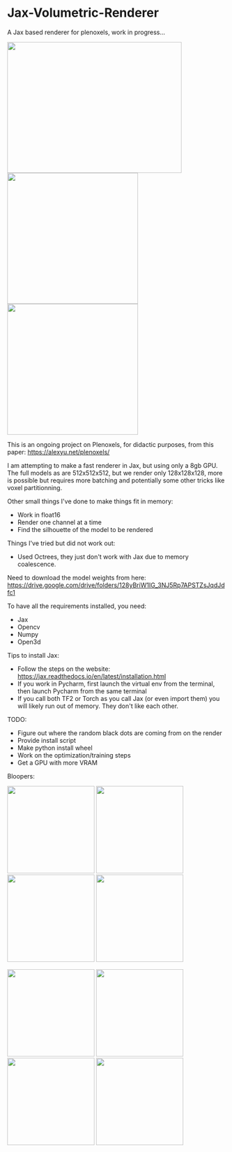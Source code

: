 # Jax-Volumetric-Renderer
A Jax based renderer for plenoxels, work in progress...

<p>
  <img src="https://github.com/szat/Jax-Volumetric-Renderer/assets/5555551/5a6c8778-d64f-4852-8280-39b1cee3e350"
 width="400" height="300" />
  <img src="https://github.com/szat/Jax-Volumetric-Renderer/assets/5555551/16f4c186-9292-4215-a78c-ea03be6ccd33"
 width="300" height="300" />
    <img src="https://github.com/szat/Jax-Volumetric-Renderer/assets/5555551/78dc14d3-1902-4c0f-9b2a-d1d9568659cf"
 width="300" height="300" />
  
This is an ongoing project on Plenoxels, for didactic purposes, from this paper: https://alexyu.net/plenoxels/

I am attempting to make a fast renderer in Jax, but using only a 8gb GPU. The full models as are 512x512x512, but we render only
128x128x128, more is possible but requires more batching and potentially some other tricks like voxel partitionning. 

Other small things I've done to make things fit in memory:
- Work in float16
- Render one channel at a time
- Find the silhouette of the model to be rendered

Things I've tried but did not work out:
- Used Octrees, they just don't work with Jax due to memory coalescence.

Need to download the model weights from here: 
https://drive.google.com/drive/folders/128yBriW1IG_3NJ5Rp7APSTZsJqdJdfc1

To have all the requirements installed, you need:
- Jax
- Opencv
- Numpy
- Open3d

Tips to install Jax:
- Follow the steps on the website: https://jax.readthedocs.io/en/latest/installation.html
- If you work in Pycharm, first launch the virtual env from the terminal, then launch Pycharm from the same terminal
- If you call both TF2 or Torch as you call Jax (or even import them) you will likely run out of memory. They don't like each other.

TODO: 
- Figure out where the random black dots are coming from on the render
- Provide install script
- Make python install wheel
- Work on the optimization/training steps
- Get a GPU with more VRAM

Bloopers:
  
<p>
  <img src="https://github.com/szat/Jax-Volumetric-Renderer/assets/5555551/bb131ec4-68b6-4b45-a08e-65b68a22c5b9"
 width="200" height="200" />
  <img src="https://github.com/szat/Jax-Volumetric-Renderer/assets/5555551/a9614103-b6e9-42af-927c-d9e281cd85c6"
 width="200" height="200" />
  <img src="https://github.com/szat/Jax-Volumetric-Renderer/assets/5555551/99521272-81b3-4155-92e4-81ff14ede436"
 width="200" height="200" />
  <img src="https://github.com/szat/Jax-Volumetric-Renderer/assets/5555551/d3e98ddc-608a-4020-9be9-095ee28f54f0"
 width="200" height="200" />
    </p>

<p>
  <img src="https://github.com/szat/Jax-Volumetric-Renderer/assets/5555551/acc4034c-0e94-4870-819c-ebcfc9857b5a"
 width="200" height="200" />
  <img src="https://github.com/szat/Jax-Volumetric-Renderer/assets/5555551/49772b83-79c4-439d-b865-a2a6731b549d"
 width="200" height="200" />
    <img src="https://github.com/szat/Jax-Volumetric-Renderer/assets/5555551/acbae107-d3cb-4b41-bf59-d23b428a3edd"
 width="200" height="200" />
  <img src="https://github.com/szat/Jax-Volumetric-Renderer/assets/5555551/972565ad-d358-4359-a2e5-160ee6ef6a96"
 width="200" height="200" />
</p>
